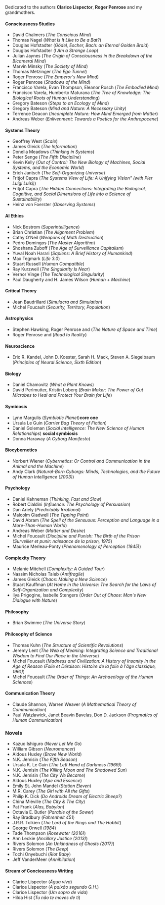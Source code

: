 Dedicated to the authors **Clarice Lispector**, **Roger Penrose** and my grandmothers.

#### Consciousness Studies

* David Chalmers (*The Conscious Mind*)
* Thomas Nagel (*What Is It Like to Be a Bat?*)
* Douglas Hofstadter (*Gödel, Escher, Bach: an Eternal Golden Braid*)
* Douglas Hofstadter (*I Am a Strange Loop*)
* Julian Jaynes (*The Origin of Consciousness in the Breakdown of the Bicameral Mind*)
* Marvin Minsky (*The Society of Mind*)
* Thomas Metzinger (*The Ego Tunnel*)
* Roger Penrose (*The Emperor's New Mind*)
* Roger Penrose (*Shadows of the Mind*)
* Francisco Varela, Evan Thompson, Eleanor Rosch (*The Embodied Mind*)
* Francisco Varela, Humberto Maturana (*The Tree of Knowledge: The Biological Roots of Human Understanding*)
* Gregory Bateson (*Steps to an Ecology of Mind*)
* Gregory Bateson (*Mind and Nature: A Necessary Unity*)
* Terrence Deacon (*Incomplete Nature: How Mind Emerged from Matter*)
* Andreas Weber (*Enlivenment: Towards a Poetics for the Anthropocene*)

#### Systems Theory
* Geoffrey West (*Scale*)
* James Gleick (*The Information*)
* Donella Meadows (*Thinking in Systems*)
* Peter Senge (*The Fifth Discipline*)
* Kevin Kelly (*Out of Control: The New Biology of Machines, Social Systems, and the Economic World*)
* Erich Jantsch (*The Self-Organizing Universe*)
* Fritjof Capra (*The Systems View of Life: A Unifying Vision" (with Pier Luigi Luisi)*)
* Fritjof Capra (*The Hidden Connections: Integrating the Biological, Cognitive, and Social Dimensions of Life into a Science of Sustainability*)
* Heinz von Foerster (*Observing Systems*)

#### AI Ethics
* Nick Bostrom (*Superintelligence*)
* Brian Christian (*The Alignment Problem*)
* Cathy O’Neil (*Weapons of Math Destruction*)
* Pedro Domingos (*The Master Algorithm*)
* Shoshana Zuboff (*The Age of Surveillance Capitalism*)
* Yuval Noah Harari (*Sapiens: A Brief History of Humankind*)
* Max Tegmark (*Life 3.0*)
* Stuart Russell (*Human Compatible*)
* Ray Kurzweil (*The Singularity Is Near*)
* Vernor Vinge (*The Technological Singularity*)
* Paul Daugherty and H. James Wilson (*Human + Machine*)

#### Critical Theory
* Jean Baudrillard (*Simulacra and Simulation*)
* Michel Foucault (*Security, Territory, Population*)

#### Astrophysics
* Stephen Hawking, Roger Penrose and (*The Nature of Space and Time*)
* Roger Penrose and (*Road to Reality*)

#### Neuroscience 

* Eric R. Kandel, John D. Koester, Sarah H. Mack, Steven A. Siegelbaum (*Principles of Neural Science, Sixth Edition*)

#### Biology

* Daniel Chamovitz (*What a Plant Knows*)
* David Perlmutter, Kristin Loberg (*Brain Maker: The Power of Gut Microbes to Heal and Protect Your Brain for Life*)

#### Symbiosis
* Lynn Margulis (*Symbiotic Planet*)**core one**
* Ursula Le Guin (*Carrier Bag Theory of Fiction*)
* Daniel Goleman (*Social Intelligence: The New Science of Human Relationships*) **social symbiosis**
* Donna Haraway (*A Cyborg Manifesto*)

#### Biocybernetics
* Norbert Wiener (*Cybernetics: Or Control and Communication in the Animal and the Machine*)
* Andy Clark (*Natural-Born Cyborgs: Minds, Technologies, and the Future of Human Intelligence (2003)*)

#### Psychology
* Daniel Kahneman (*Thinking, Fast and Slow*)
* Robert Cialdini (*Influence: The Psychology of Persuasion*)
* Dan Ariely (*Predictably Irrational*)
* Malcolm Gladwell (*The Tipping Point*)
* David Abram (*The Spell of the Sensuous: Perception and Language in a More-Than-Human World*)
* Andreas Weber (*Matter and Desire*)
* Michel Foucault (*Discipline and Punish: The Birth of the Prison (Surveiller et punir: naissance de la prison, 1975*)
* Maurice Merleau-Ponty (*Phenomenology of Perception (1945)*)

#### Complexity Theory
* Melanie Mitchell (*Complexity: A Guided Tour*)
* Nassim Nicholas Taleb (*Antifragile*)
* James Gleick (*Chaos: Making a New Science*)
* Stuart Kauffman (*At Home in the Universe: The Search for the Laws of Self-Organization and Complexity*)
* Ilya Prigogine, Isabelle Stengers (*Order Out of Chaos: Man's New Dialogue with Nature*)

#### Philosophy

* Brian Swimme (*The Universe Story*)

#### Philosophy of Science
* Thomas Kuhn (*The Structure of Scientific Revolutions*)
* Jeremy Lent (*The Web of Meaning: Integrating Science and Traditional Wisdom to Find Our Place in the Universe*)
* Michel Foucault (*Madness and Civilization: A History of Insanity in the Age of Reason (Folie et Déraison: Histoire de la folie à l'âge classique, 1961)*)
* Michel Foucault (*The Order of Things: An Archaeology of the Human Sciences*)


#### Communication Theory
* Claude Shannon, Warren Weaver (*A Mathematical Theory of Communication*)
* Paul Watzlawick, Janet Beavin Bavelas, Don D. Jackson (*Pragmatics of Human Communication*)

### Novels

* Kazuo Ishiguro (*Never Let Me Go*)
* William Gibson (*Neuromancer*)
* Aldous Huxley (*Brave New World*)
* N.K. Jemisin  (*The Fifth Season*)
* Ursula K. Le Guin (*The Left Hand of Darkness (1969)*)
* N.K. Jemisin (*The Killing Moon and The Shadowed Sun*)
* N.K. Jemisin (*The City We Became*)
* Aldous Huxley (*Ape and Essence*)
* Emily St. John Mandel (*Station Eleven*)
* M.R. Carey (*The Girl with All the Gifts*)
* Philip K. Dick (*Do Androids Dream of Electric Sheep?*)
* China Miéville (*The City & The City*)
* Pat Frank (*Alas, Babylon*)
* Octavia E. Butler (*Parable of the Sower*)
* Ray Bradbury (*Fahrenheit 451*)
* J.R.R. Tolkien (*The Lord of the Rings and The Hobbit*)
* George Orwell (*1984*)
* Tade Thompson (*Rosewater (2016)*)
* Ann Leckie (*Ancillary Justice (2013)*)
* Rivers Solomon  (*An Unkindness of Ghosts (2017)*)
* Rivers Solomon  (*The Deep*)
* Tochi Onyebuchi  (*Riot Baby*)
* Jeff VanderMeer (*Annihilation*)


#### Stream of Conciousness Writing

* Clarice Lispector (*Água viva*)
* Clarice Lispector (*A paixão segundo G.H.*)
* Clarice Lispector (*Um sopro de vida*)
* Hilda Hist (*Tu não te moves de ti*)
